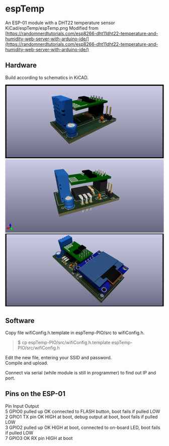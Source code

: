 # espTemp

An ESP-01 module with a DHT22 temperature sensor  
KiCad/espTemp/espTemp.png
Modified from [https://randomnerdtutorials.com/esp8266-dht11dht22-temperature-and-humidity-web-server-with-arduino-ide/](https://randomnerdtutorials.com/esp8266-dht11dht22-temperature-and-humidity-web-server-with-arduino-ide/)

## Hardware

Build according to schematics in KiCAD.  

![with AMS1117 3dView](./KiCad/espTemp-ams1117/espTemp-ams1117-2.png)
![with LM78xx 3dView](./KiCad/espTemp/espTemp.png)
![with screen 3dView](./KiCad/espTemp_Screen/espTemp_Screen.png)

## Software

Copy file wifiConfig.h.template in espTemp-PIO/src to wifiConfig.h.  
>$ cp espTemp-PIO/src/wifiConfig.h.template espTemp-PIO/src/wifiConfig.h

Edit the new file, entering your SSID and password.  
Compile and upload.  

Connect via serial (while module is still in  programmer) to find out IP and port.  

## Pins on the ESP-01

Pin         Input       Output  
5   GPIO0   pulled up   OK          connected to FLASH button, boot fails if pulled LOW  
2   GPIO1   TX pin      OK          HIGH at boot, debug output at boot, boot fails if pulled LOW  
3   GPIO2   pulled up   OK          HIGH at boot, connected to on-board LED, boot fails if pulled LOW  
7   GPIO3   OK          RX pin      HIGH at boot  
